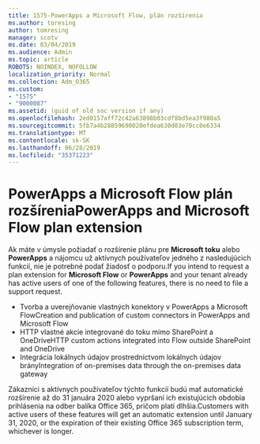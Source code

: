 ```yaml
---
title: 1575-PowerApps a Microsoft Flow, plán rozšírenia
ms.author: toresing
author: tomresing
manager: scotv
ms.date: 03/04/2019
ms.audience: Admin
ms.topic: article
ROBOTS: NOINDEX, NOFOLLOW
localization_priority: Normal
ms.collection: Adm_O365
ms.custom:
- "1575"
- "9000087"
ms.assetid: (guid of old soc version if any)
ms.openlocfilehash: 2ed0157aff72c42a63898b03cdf8bd5ea3f980a5
ms.sourcegitcommit: 5fb7a4b28859690020efdea630d03e70cc0e6334
ms.translationtype: MT
ms.contentlocale: sk-SK
ms.lasthandoff: 06/28/2019
ms.locfileid: "35371223"
---
```

# <a name="powerapps-and-microsoft-flow-plan-extension"></a><span data-ttu-id="2b59d-102">PowerApps a Microsoft Flow plán rozšírenia</span><span class="sxs-lookup"><span data-stu-id="2b59d-102">PowerApps and Microsoft Flow plan extension</span></span>

<span data-ttu-id="2b59d-103">Ak máte v úmysle požiadať o rozšírenie plánu pre **Microsoft toku** alebo **PowerApps** a nájomcu už aktívnych používateľov jedného z nasledujúcich funkcií, nie je potrebné podať žiadosť o podporu.</span><span class="sxs-lookup"><span data-stu-id="2b59d-103">If you intend to request a plan extension for **Microsoft Flow** or **PowerApps** and your tenant already has active users of one of the following features, there is no need to file a support request.</span></span>

- <span data-ttu-id="2b59d-104">Tvorba a uverejňovanie vlastných konektory v PowerApps a Microsoft Flow</span><span class="sxs-lookup"><span data-stu-id="2b59d-104">Creation and publication of custom connectors in PowerApps and Microsoft Flow</span></span>
- <span data-ttu-id="2b59d-105">HTTP vlastné akcie integrované do toku mimo SharePoint a OneDrive</span><span class="sxs-lookup"><span data-stu-id="2b59d-105">HTTP custom actions integrated into Flow outside SharePoint and OneDrive</span></span>
- <span data-ttu-id="2b59d-106">Integrácia lokálnych údajov prostredníctvom lokálnych údajov brány</span><span class="sxs-lookup"><span data-stu-id="2b59d-106">Integration of on-premises data through the on-premises  data gateway</span></span>

<span data-ttu-id="2b59d-107">Zákazníci s aktívnych používateľov týchto funkcií budú mať automatické rozšírenie až do 31 januára 2020 alebo vypršaní ich existujúcich obdobia prihlásenia na odber balíka Office 365, pričom platí dlhšia.</span><span class="sxs-lookup"><span data-stu-id="2b59d-107">Customers with active users of these features will get an automatic extension until January 31, 2020, or the expiration of their existing Office 365 subscription term, whichever is longer.</span></span>